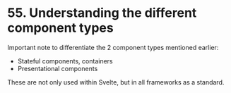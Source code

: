 # 55. Understanding the different component types

Important note to differentiate the 2 component types mentioned earlier:

- Stateful components, containers
- Presentational components

These are not only used within Svelte, but in all frameworks as a standard.
